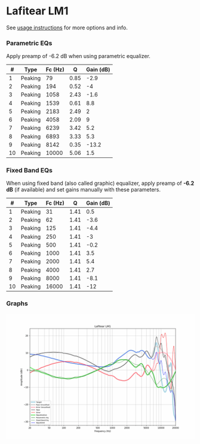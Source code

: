 # Lafitear LM1
See [usage instructions](https://github.com/jaakkopasanen/AutoEq#usage) for more options and info.

### Parametric EQs
Apply preamp of -6.2 dB when using parametric equalizer.

|   # | Type    |   Fc (Hz) |    Q |   Gain (dB) |
|-----|---------|-----------|------|-------------|
|   1 | Peaking |        79 | 0.85 |        -2.9 |
|   2 | Peaking |       194 | 0.52 |        -4   |
|   3 | Peaking |      1058 | 2.43 |        -1.6 |
|   4 | Peaking |      1539 | 0.61 |         8.8 |
|   5 | Peaking |      2183 | 2.49 |         2   |
|   6 | Peaking |      4058 | 2.09 |         9   |
|   7 | Peaking |      6239 | 3.42 |         5.2 |
|   8 | Peaking |      6893 | 3.33 |         5.3 |
|   9 | Peaking |      8142 | 0.35 |       -13.2 |
|  10 | Peaking |     10000 | 5.06 |         1.5 |

### Fixed Band EQs
When using fixed band (also called graphic) equalizer, apply preamp of **-6.2 dB** (if available) and set gains manually with these parameters.

|   # | Type    |   Fc (Hz) |    Q |   Gain (dB) |
|-----|---------|-----------|------|-------------|
|   1 | Peaking |        31 | 1.41 |         0.5 |
|   2 | Peaking |        62 | 1.41 |        -3.6 |
|   3 | Peaking |       125 | 1.41 |        -4.4 |
|   4 | Peaking |       250 | 1.41 |        -3   |
|   5 | Peaking |       500 | 1.41 |        -0.2 |
|   6 | Peaking |      1000 | 1.41 |         3.5 |
|   7 | Peaking |      2000 | 1.41 |         5.4 |
|   8 | Peaking |      4000 | 1.41 |         2.7 |
|   9 | Peaking |      8000 | 1.41 |        -8.1 |
|  10 | Peaking |     16000 | 1.41 |       -12   |

### Graphs
![](./Lafitear%20LM1.png)
